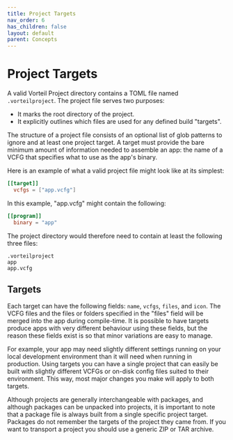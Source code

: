 ```yaml
---
title: Project Targets
nav_order: 6
has_children: false
layout: default
parent: Concepts
---
```


# Project Targets

A valid Vorteil Project directory contains a TOML file named `.vorteilproject`. The project file serves two purposes:

- It marks the root directory of the project.
- It explicitly outlines which files are used for any defined build "targets".

The structure of a project file consists of an optional list of glob patterns to ignore and at least one project target. A target must provide the bare minimum amount of information needed to assemble an app: the name of a VCFG that specifies what to use as the app's binary.

Here is an example of what a valid project file might look like at its simplest:

```toml
[[target]]
  vcfgs = ["app.vcfg"]
```

In this example, "app.vcfg" might contain the following:

```toml
[[program]]
  binary = "app"
```

The project directory would therefore need to contain at least the following three files:

```
.vorteilproject 	
app
app.vcfg
```

## Targets

Each target can have the following fields: `name`, `vcfgs`, `files`, and `icon`. The VCFG files and the files or folders specified in the "files" field will be merged into the app during compile-time. It is possible to have targets produce apps with very different behaviour using these fields, but the reason these fields exist is so that minor variations are easy to manage.

For example, your app may need slightly different settings running on your local development environment than it will need when running in production. Using targets you can have a single project that can easily be built with slightly different VCFGs or on-disk config files suited to their environment. This way, most major changes you make will apply to both targets.

Although projects are generally interchangeable with packages, and although packages can be unpacked into projects, it is important to note that a package file is always built from a single specific project target. Packages do not remember the targets of the project they came from. If you want to transport a project you should use a generic ZIP or TAR archive.
